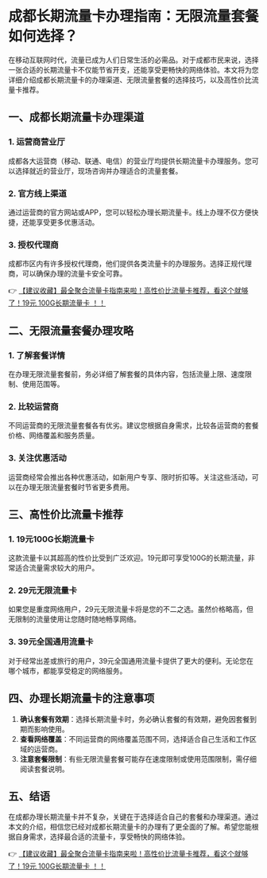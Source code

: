 # 成都长期流量卡办理指南：无限流量套餐如何选择？

在移动互联网时代，流量已成为人们日常生活的必需品。对于成都市民来说，选择一张合适的长期流量卡不仅能节省开支，还能享受更畅快的网络体验。本文将为您详细介绍成都长期流量卡的办理渠道、无限流量套餐的选择技巧，以及高性价比流量卡推荐。

## 一、成都长期流量卡办理渠道

### 1. 运营商营业厅
成都各大运营商（移动、联通、电信）的营业厅均提供长期流量卡办理服务。您可以选择就近的营业厅，现场咨询并办理适合的流量套餐。

### 2. 官方线上渠道
通过运营商的官方网站或APP，您可以轻松办理长期流量卡。线上办理不仅方便快捷，还能享受更多优惠活动。

### 3. 授权代理商
成都市区内有许多授权代理商，他们提供各类流量卡的办理服务。选择正规代理商，可以确保办理的流量卡安全可靠。

👉 [【建议收藏】最全聚合流量卡指南来啦！高性价比流量卡推荐，看这个就够了！19元 100G长期流量卡 ！！](https://bit.ly/Liuliangka)

## 二、无限流量套餐办理攻略

### 1. 了解套餐详情
在办理无限流量套餐前，务必详细了解套餐的具体内容，包括流量上限、速度限制、使用范围等。

### 2. 比较运营商
不同运营商的无限流量套餐各有优劣。建议您根据自身需求，比较各运营商的套餐价格、网络覆盖和服务质量。

### 3. 关注优惠活动
运营商经常会推出各种优惠活动，如新用户专享、限时折扣等。关注这些活动，可以在办理无限流量套餐时节省更多费用。

## 三、高性价比流量卡推荐

### 1. 19元100G长期流量卡
这款流量卡以其超高的性价比受到广泛欢迎。19元即可享受100G的长期流量，非常适合流量需求较大的用户。

### 2. 29元无限流量卡
如果您是重度网络用户，29元无限流量卡将是您的不二之选。虽然价格略高，但无限制的流量使用让您随时随地畅享网络。

### 3. 39元全国通用流量卡
对于经常出差或旅行的用户，39元全国通用流量卡提供了更大的便利。无论您在哪个城市，都能享受稳定的网络服务。

## 四、办理长期流量卡的注意事项

1. **确认套餐有效期**：选择长期流量卡时，务必确认套餐的有效期，避免因套餐到期而影响使用。
2. **查看网络覆盖**：不同运营商的网络覆盖范围不同，选择适合自己生活和工作区域的运营商。
3. **注意套餐限制**：有些无限流量套餐可能存在速度限制或使用范围限制，需仔细阅读套餐说明。

## 五、结语

在成都办理长期流量卡并不复杂，关键在于选择适合自己的套餐和办理渠道。通过本文的介绍，相信您已经对成都长期流量卡的办理有了更全面的了解。希望您能根据自身需求，选择最合适的流量卡，享受畅快的网络体验。

👉 [【建议收藏】最全聚合流量卡指南来啦！高性价比流量卡推荐，看这个就够了！19元 100G长期流量卡 ！！](https://bit.ly/Liuliangka)